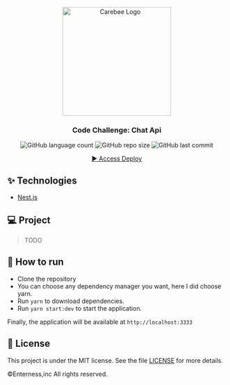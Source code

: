 <div align="center">
  <a href="https://enterness.com/">
    <img src="https://enterness.com/site/assets/img/brand/en_incolor.png" alt="Carebee Logo" width="250" />
  </a>
  <h3 align="center"> Code Challenge: Chat Api</h3>
</div>

<div align="center">
  <img alt="GitHub language count" src="https://img.shields.io/github/languages/count/thiagovpaz/challenge-chat-api">

  <img alt="GitHub repo size" src="https://img.shields.io/github/repo-size/thiagovpaz/challenge-chat-api">

  <img alt="GitHub last commit" src="https://img.shields.io/github/last-commit/thiagovpaz/challenge-chat-api?color=%231280BF">

  <p>
    <a href="#"> ▶️ Access Deploy </a>
  </p>
</div>

## ✨ Technologies

- [Nest.js](https://docs.nestjs.com/)

## 💻 Project
> TODO

## 🚀 How to run

- Clone the repository
- You can choose any dependency manager you want, here I did choose yarn.
- Run `yarn` to download dependencies.
- Run `yarn start:dev` to start the application.

Finally, the application will be available at `http://localhost:3333`

## 📄 License

This project is under the MIT license. See the file [LICENSE](LICENSE.md) for more details.


©Enterness,inc All rights reserved.
